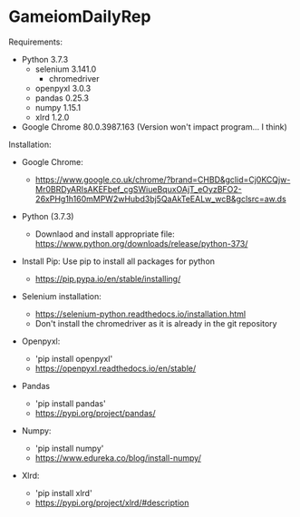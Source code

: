 # GameiomDailyRep


Requirements:

  - Python 3.7.3
    - selenium 3.141.0
      - chromedriver
    - openpyxl 3.0.3
    - pandas 0.25.3
    - numpy 1.15.1
    - xlrd 1.2.0
  - Google Chrome 80.0.3987.163 (Version won't impact program... I think)


Installation:
  
  - Google Chrome:
    - https://www.google.co.uk/chrome/?brand=CHBD&gclid=Cj0KCQjw-Mr0BRDyARIsAKEFbef_cgSWiueBquxOAjT_eOyzBFO2-26xPHg1h160mMPW2wHubd3bj5QaAkTeEALw_wcB&gclsrc=aw.ds
  
  - Python (3.7.3)
    - Downlaod and install appropriate file: https://www.python.org/downloads/release/python-373/
    
  - Install Pip: Use pip to install all packages for python
    - https://pip.pypa.io/en/stable/installing/
    
  - Selenium installation: 
    - https://selenium-python.readthedocs.io/installation.html
    - Don't install the chromedriver as it is already in the git repository
  
  - Openpyxl:
    - 'pip install openpyxl'
    - https://openpyxl.readthedocs.io/en/stable/
  
  - Pandas
    - 'pip install pandas'
    - https://pypi.org/project/pandas/
  
  - Numpy:
    - 'pip install numpy'
    - https://www.edureka.co/blog/install-numpy/
    
  - Xlrd:
    - 'pip install xlrd'
    - https://pypi.org/project/xlrd/#description
